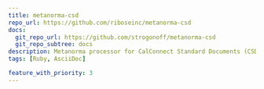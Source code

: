 ```yaml
---
title: metanorma-csd
repo_url: https://github.com/riboseinc/metanorma-csd
docs:
  git_repo_url: https://github.com/strogonoff/metanorma-csd
  git_repo_subtree: docs
description: Metanorma processor for CalConnect Standard Documents (CSD).
tags: [Ruby, AsciiDoc]

feature_with_priority: 3
---
```

